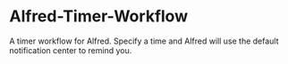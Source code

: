 Alfred-Timer-Workflow
=====================

A timer workflow for Alfred. Specify a time and Alfred will use the default notification center to remind you. 
